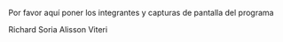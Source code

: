Por favor aquí poner los integrantes y capturas de pantalla del programa

Richard Soria
Alisson Viteri
